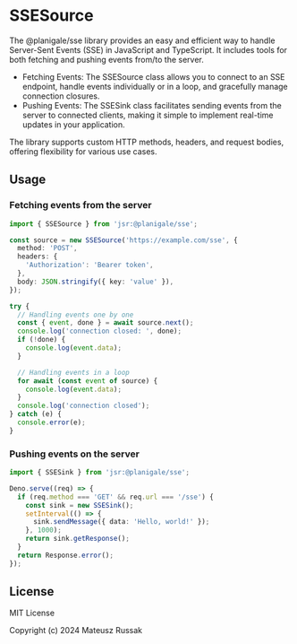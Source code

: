 # SSESource

The @planigale/sse library provides an easy and efficient way to handle Server-Sent Events (SSE) in JavaScript and TypeScript. It includes tools for both fetching and pushing events from/to the server.

- Fetching Events: The SSESource class allows you to connect to an SSE endpoint, handle events individually or in a loop, and gracefully manage connection closures.
- Pushing Events: The SSESink class facilitates sending events from the server to connected clients, making it simple to implement real-time updates in your application.

The library supports custom HTTP methods, headers, and request bodies, offering flexibility for various use cases.

## Usage

### Fetching events from the server

```typescript
import { SSESource } from 'jsr:@planigale/sse';

const source = new SSESource('https://example.com/sse', {
  method: 'POST',
  headers: {
    'Authorization': 'Bearer token',
  },
  body: JSON.stringify({ key: 'value' }),
});

try {
  // Handling events one by one
  const { event, done } = await source.next();
  console.log('connection closed: ', done);
  if (!done) {
    console.log(event.data);
  }

  // Handling events in a loop
  for await (const event of source) {
    console.log(event.data);
  }
  console.log('connection closed');
} catch (e) {
  console.error(e);
}
```

### Pushing events on the server

```typescript
import { SSESink } from 'jsr:@planigale/sse';

Deno.serve((req) => {
  if (req.method === 'GET' && req.url === '/sse') {
    const sink = new SSESink();
    setInterval(() => {
      sink.sendMessage({ data: 'Hello, world!' });
    }, 1000);
    return sink.getResponse();
  }
  return Response.error();
});
```

## License

MIT License

Copyright (c) 2024 Mateusz Russak
